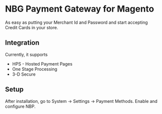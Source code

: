 NBG Payment Gateway for Magento
=====================
As easy as putting your Merchant Id and Password and start accepting Credit Cards in your store.

Integration
-------------------
Currently, it supports

- HPS - Hosted Payment Pages
- One Stage Processing
- 3-D Secure

Setup
--------------------
After installation, go to System -> Settings -> Payment Methods. Enable and configure NBP.